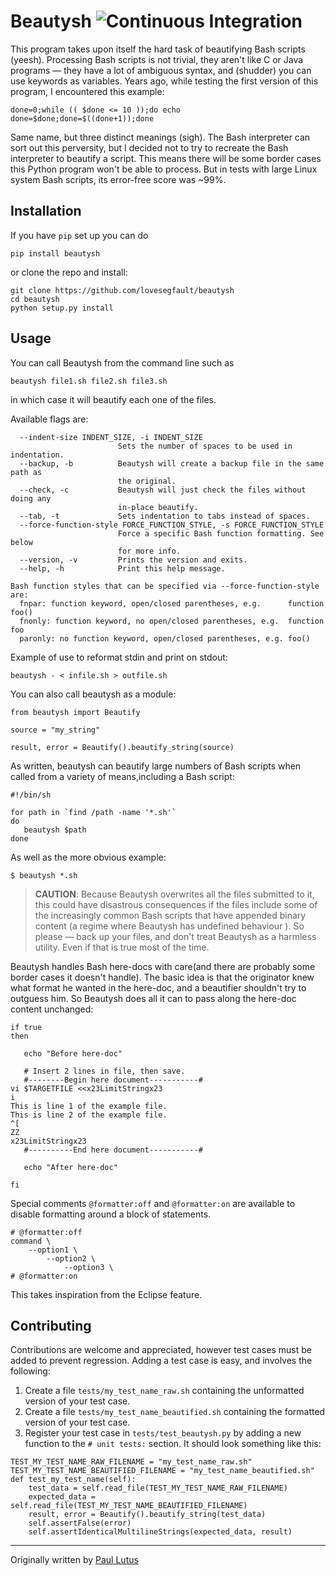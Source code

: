 # Beautysh ![Continuous Integration](https://github.com/lovesegfault/beautysh/workflows/Continuous%20Integration/badge.svg)

This program takes upon itself the hard task of beautifying Bash scripts
(yeesh). Processing Bash scripts is not trivial, they aren't like C or Java
programs — they have a lot of ambiguous syntax, and (shudder) you can use
keywords as variables. Years ago, while testing the first version of this
program, I encountered this example:

```shell
done=0;while (( $done <= 10 ));do echo done=$done;done=$((done+1));done
```
Same name, but three distinct meanings (sigh). The Bash interpreter can sort out
this perversity, but I decided not to try to recreate the Bash interpreter to
beautify a script. This means there will be some border cases this Python
program won't be able to process. But in tests with large Linux system
Bash scripts, its error-free score was ~99%.

## Installation

If you have `pip` set up you can do

```shell
pip install beautysh
```

or clone the repo and install:

```shell
git clone https://github.com/lovesegfault/beautysh
cd beautysh
python setup.py install
```

## Usage

You can call Beautysh from the command line such as

```shell
beautysh file1.sh file2.sh file3.sh
```

in which case it will beautify each one of the files.

Available flags are:

```
  --indent-size INDENT_SIZE, -i INDENT_SIZE
                        Sets the number of spaces to be used in indentation.
  --backup, -b          Beautysh will create a backup file in the same path as
                        the original.
  --check, -c           Beautysh will just check the files without doing any
                        in-place beautify.
  --tab, -t             Sets indentation to tabs instead of spaces.
  --force-function-style FORCE_FUNCTION_STYLE, -s FORCE_FUNCTION_STYLE
                        Force a specific Bash function formatting. See below
                        for more info.
  --version, -v         Prints the version and exits.
  --help, -h            Print this help message.

Bash function styles that can be specified via --force-function-style are:
  fnpar: function keyword, open/closed parentheses, e.g.      function foo()
  fnonly: function keyword, no open/closed parentheses, e.g.  function foo
  paronly: no function keyword, open/closed parentheses, e.g. foo()
```

Example of use to reformat stdin and print on stdout:

```shell
beautysh - < infile.sh > outfile.sh
```

You can also call beautysh as a module:

```python3
from beautysh import Beautify

source = "my_string"

result, error = Beautify().beautify_string(source)
```

As written, beautysh can beautify large numbers of Bash scripts when called
from a variety of means,including a Bash script:

```shell
#!/bin/sh

for path in `find /path -name '*.sh'`
do
   beautysh $path
done
```

As well as the more obvious example:

```shell
$ beautysh *.sh
```

> **CAUTION**: Because Beautysh overwrites all the files submitted to it, this
> could have disastrous consequences if the files include some of the
> increasingly common Bash scripts that have appended binary content (a regime
> where Beautysh has undefined behaviour ). So please — back up your files,
> and don't treat Beautysh as a harmless utility. Even if that is true
> most of the time.

Beautysh handles Bash here-docs with care(and there are probably some
border cases it doesn't handle). The basic idea is that the originator knew what
 format he wanted in the here-doc, and a beautifier shouldn't try to outguess
him. So Beautysh does all it can to pass along the here-doc content
unchanged:

```shell
if true
then

   echo "Before here-doc"

   # Insert 2 lines in file, then save.
   #--------Begin here document-----------#
vi $TARGETFILE <<x23LimitStringx23
i
This is line 1 of the example file.
This is line 2 of the example file.
^[
ZZ
x23LimitStringx23
   #----------End here document-----------#

   echo "After here-doc"

fi
```

Special comments `@formatter:off` and `@formatter:on` are available to disable formatting around a block of statements.

```shell
# @formatter:off
command \
    --option1 \
        --option2 \
            --option3 \
# @formatter:on

```
This takes inspiration from the Eclipse feature.

## Contributing

Contributions are welcome and appreciated, however test cases must be added to
prevent regression. Adding a test case is easy, and involves the following:

1. Create a file `tests/my_test_name_raw.sh` containing the unformatted version
   of your test case.
1. Create a file `tests/my_test_name_beautified.sh` containing the formatted version
   of your test case.
1. Register your test case in `tests/test_beautysh.py` by adding a new function
   to the `# unit tests:` section. It should look something like this:
  ```python3
  TEST_MY_TEST_NAME_RAW_FILENAME = "my_test_name_raw.sh"
  TEST_MY_TEST_NAME_BEAUTIFIED_FILENAME = "my_test_name_beautified.sh"
  def test_my_test_name(self):
      test_data = self.read_file(TEST_MY_TEST_NAME_RAW_FILENAME)
      expected_data = self.read_file(TEST_MY_TEST_NAME_BEAUTIFIED_FILENAME)
      result, error = Beautify().beautify_string(test_data)
      self.assertFalse(error)
      self.assertIdenticalMultilineStrings(expected_data, result)
  ```

________________________________________________________________________________

Originally written by [Paul Lutus](http://arachnoid.com/python/beautify_bash_program.html)
